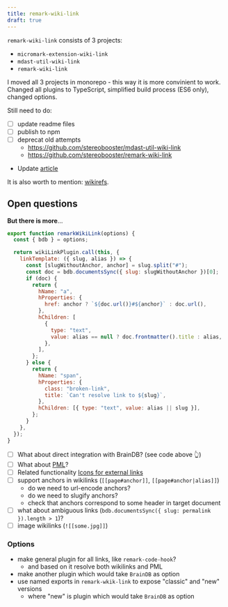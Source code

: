 ```yaml
---
title: remark-wiki-link
draft: true
---
```


`remark-wiki-link` consists of 3 projects:

- `micromark-extension-wiki-link`
- `mdast-util-wiki-link`
- `remark-wiki-link`

I moved all 3 projects in monorepo - this way it is more convinient to work. Changed all plugins to TypeScript, simplified build process (ES6 only), changed options.

Still need to do:

- [ ] update readme files
- [ ] publish to npm
- [ ] deprecat old attempts
  - https://github.com/stereobooster/mdast-util-wiki-link
  - https://github.com/stereobooster/remark-wiki-link
- Update [article](https://astro-digital-garden.stereobooster.com/recipes/wikilinks/)

It is also worth to mention: [wikirefs](https://github.com/wikibonsai/wikirefs).

## Open questions

**But there is more**...

```js
export function remarkWikiLink(options) {
  const { bdb } = options;

  return wikiLinkPlugin.call(this, {
    linkTemplate: ({ slug, alias }) => {
      const [slugWithoutAnchor, anchor] = slug.split("#");
      const doc = bdb.documentsSync({ slug: slugWithoutAnchor })[0];
      if (doc) {
        return {
          hName: "a",
          hProperties: {
            href: anchor ? `${doc.url()}#${anchor}` : doc.url(),
          },
          hChildren: [
            {
              type: "text",
              value: alias == null ? doc.frontmatter().title : alias,
            },
          ],
        };
      } else {
        return {
          hName: "span",
          hProperties: {
            class: "broken-link",
            title: `Can't resolve link to ${slug}`,
          },
          hChildren: [{ type: "text", value: alias || slug }],
        };
      }
    },
  });
}
```

- [ ] What about direct integration with BrainDB? (see code above 👆)
- [ ] What about [PML](https://stereobooster.com/posts/portable-markdown-links/)?
- [ ] Related functionality [Icons for external links](https://astro-digital-garden.stereobooster.com/recipes/icons-to-external-links/)
- [ ] support anchors in wikilinks (`[[page#anchor]]`, `[[page#anchor|alias]]`)
  - do we need to url-encode anchors?
  - do we need to slugify anchors?
  - check that anchors correspond to some header in target document
- [ ] what about ambiguous links (`bdb.documentsSync({ slug: permalink }).length > 1`)?
- [ ] image wikilinks (`![[some.jpg]]`)

### Options

- make general plugin for all links, like `remark-code-hook`?
  - and based on it resolve both wikilinks and PML
- make another plugin which would take `BrainDB` as option
- use named exports in `remark-wkik-link` to expose "classic" and "new" versions
  - where "new" is plugin which would take `BrainDB` as option
